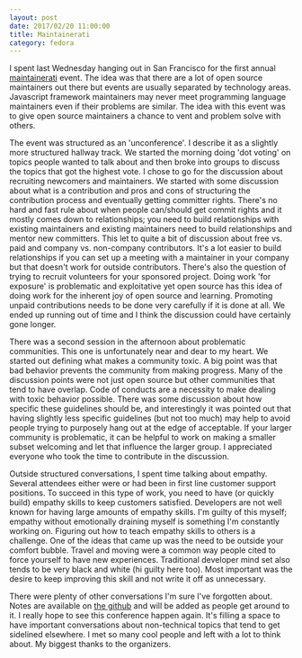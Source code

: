 ```yaml
---
layout: post
date: 2017/02/20 11:00:00
title: Maintainerati
category: fedora
---
```

I spent last Wednesday hanging out in San Francisco for the first annual
[maintainerati](https://maintainerati.org/) event. The idea was that there
are a lot of open source maintainers out there but events are usually separated
by technology areas. Javascript framework maintainers may never meet
programming language maintainers even if their problems are similar. The idea
with this event was to give open source maintainers a chance to vent and
problem solve with others.

The event was structured as an 'unconference'. I describe it as a slightly
more structured hallway track. We started the morning doing 'dot voting' on
topics people wanted to talk about and then broke into groups to discuss the
topics that got the highest vote. I chose to go for the discussion about
recruiting newcomers and maintainers. We started with some discussion about
what is a contribution and pros and cons of structuring the contribution
process and eventually getting committer rights. There's no hard and fast rule
about when people can/should get commit rights and it mostly comes down to
relationships; you need to build relationships with existing maintainers and
existing maintainers need to build relationships and mentor new committers.
This let to quite a bit of discussion about free vs. paid and company vs.
non-company contributors. It's a lot easier to build relationships if you can
set up a meeting with a maintainer in your company but that doesn't work for
outside contributors. There's also the question of trying to recruit
volunteers for your sponsored project. Doing work 'for exposure' is
problematic and exploitative yet open source has this idea of doing work for the
inherent joy of open source and learning. Promoting unpaid contributions needs
to be done very carefully if it is done at all. We ended up running out of time
and I think the discussion could have certainly gone longer.

There was a second session in the afternoon about problematic communities. This
one is unfortunately near and dear to my heart. We started out defining what
makes a community toxic. A big point was that bad behavior prevents the
community from making progress. Many of the discussion points were not just
open source but other communities that tend to have overlap. Code of conducts
are a necessity to make dealing with toxic behavior possible. There was some
discussion about how specific these guidelines should be, and interestingly
it was pointed out that having slightly less specific guidelines (but not too
much) may help to avoid people trying to purposely hang out at the edge of
acceptable. If your larger community is problematic, it can be helpful to work
on making a smaller subset welcoming and let that influence the larger group.
I appreciated everyone who took the time to contribute in the discussion.

Outside structured conversations, I spent time talking about empathy. Several
attendees either were or had been in first line customer support positions.
To succeed in this type of work, you need to have (or quickly build) empathy
skills to keep customers satisfied. Developers are not well known for having
large amounts of empathy skills. I'm guilty of this myself; empathy without
emotionally draining myself is something I'm constantly working on. Figuring
out how to teach empathy skills to others is a challenge. One of the ideas
that came up was the need to be outside your comfort bubble. Travel and moving
were a common way people cited to force yourself to have new experiences.
Traditional developer mind set also tends to be very black and white (hi guilty
here too). Most important was the desire to keep improving this skill and not
write it off as unnecessary.

There were plenty of other conversations I'm sure I've forgotten about. Notes
are available on [the github](https://github.com/maintainerati/events) and
will be added as people get around to it. I really hope to see this conference
happen again. It's filling a space to have important conversations about
non-technical topics that tend to get sidelined elsewhere. I met so many
cool people and left with a lot to think about. My biggest thanks to the
organizers.
